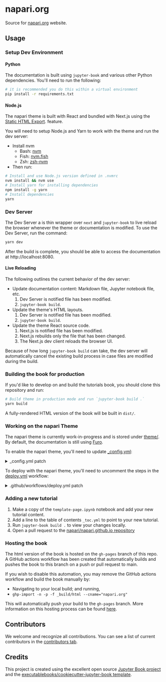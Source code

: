 # napari.org

Source for [napari.org](https://napari.org) website.

## Usage

### Setup Dev Environment

#### Python

The documentation is built using `jupyter-book` and various other Python dependencies. You'll need to run the following:

```sh
# it is recommended you do this within a virtual environment
pip install -r requirements.txt
```

#### Node.js

The napari theme is built with React and bundled with Next.js using the [Static
HTML Export](https://nextjs.org/docs/advanced-features/static-html-export).
feature.

You will need to setup Node.js and Yarn to work with the theme and run the
dev server:

- Install nvm
  - Bash: [nvm](https://github.com/nvm-sh/nvm)
  - Fish: [nvm.fish](https://github.com/jorgebucaran/nvm.fish)
  - Zsh: [zsh-nvm](https://github.com/lukechilds/zsh-nvm)
- Then run:

```sh
# Install and use Node.js version defined in .nvmrc
nvm install && nvm use
# Install yarn for installing dependencies
npm install -g yarn
# Install dependencies
yarn
```

### Dev Server

The Dev Server a is thin wrapper over `next` and `jupyter-book` to live
reload the browser whenever the theme or documentation is modified. To use
the Dev Server, run the command:

```sh
yarn dev
```

After the build is complete, you should be able to access the documentation
at http://localhost:8080.

#### Live Reloading

The following outlines the current behavior of the dev server:

- Update documentation content: Markdown file, Jupyter notebook file, etc.
  1. Dev Server is notified file has been modified.
  2. `jupyter-book build`.
- Update the theme's HTML layouts.
  1. Dev Server is notified file has been modified.
  2. `jupyter-book build`.
- Update the theme React source code.
  1. Next.js is notified file has been modified.
  2. Next.js rebuilds only the file that has been changed.
  3. The Next.js dev client reloads the browser UI.

Because of how long `jupyter-book build` can take, the dev server will
automatically cancel the existing build process in case files are modified
during the build.

### Building the book for production

If you'd like to develop on and build the tutorials book, you should clone
this repository and run:

```sh
# Build theme in production mode and run `jupyter-book build .`
yarn build
```

A fully-rendered HTML version of the book will be built in `dist/`.

### Working on the napari Theme

The napari theme is currently work-in-progress and is stored under
[theme/](theme/). By default, the documentation is still using
[Furo](https://github.com/pradyunsg/furo).

To enable the napari theme, you'll need to update [\_config.yml](_config.yml):

<details>
<summary>_config.yml patch</summary>

```diff
diff --git a/_config.yml b/_config.yml
index 61a8a0d..9cfad69 100644
--- a/_config.yml
+++ b/_config.yml
@@ -42,13 +42,10 @@ sphinx:
       - _build
       - node_modules
       - theme/src
-    html_theme: furo
-    # (WIP) napari theme
-    # html_theme: napari
-    # html_theme_path:
-    #   - theme
-    # pygments_style: theme.napari_code_theme.NapariCodeTheme
-    pygments_style: solarized-dark
+    html_theme: napari
+    html_theme_path:
+      - theme
+    pygments_style: theme.napari_code_theme.NapariCodeTheme
     templates_path:
       - '_templates'
     intersphinx_mapping:
```

</details>

To deploy with the napari theme, you'll need to uncomment the steps in the
[deploy.yml](.github/workflows/deploy.yml) workflow:

<details>
<summary>.github/workflows/deploy.yml patch</summary>

```diff
diff --git a/.github/workflows/deploy.yml b/.github/workflows/deploy.yml
index b4e662f..a05b3e2 100644
--- a/.github/workflows/deploy.yml
+++ b/.github/workflows/deploy.yml
@@ -21,8 +21,7 @@ jobs:
       matrix:
         os: [ubuntu-latest]
         python-version: [3.8]
-        # TODO Uncomment when napari theme is ready
-        # node-version: [15]
+        node-version: [15]
     steps:
       - uses: actions/checkout@v2.3.3

@@ -31,11 +30,10 @@ jobs:
         with:
           python-version: ${{ matrix.python-version }}

-      # TODO Uncomment when napari theme is ready
-      # - name: Set up Node.js ${{ matrix.node-version }}
-      #   uses: actions/setup-node@v2
-      #   with:
-      #     node-version: ${{ matrix.node-version }}
+      - name: Set up Node.js ${{ matrix.node-version }}
+        uses: actions/setup-node@v2
+        with:
+          node-version: ${{ matrix.node-version }}

       # Install dependencies
       - name: Install dependencies
@@ -55,20 +53,14 @@ jobs:
           pip install -r requirements.txt

           # Install Node.js dependencies
-          # TODO Uncomment when napari theme is ready
-          # npm install -g npm
-          # yarn install
-
-      # TODO Uncomment when napari theme is ready
-      # Build the theme
-      # - name: Build the theme
-      #   run: yarn build:theme-prod
+          npm install -g npm
+          yarn install

-      # Build the book
-      - name: Build the book
+      # Build the theme and book
+      - name: Build the theme
         env:
           DISPLAY: ":99.0"
-        run: jupyter-book build .
+        run: yarn build

       # Deploy the book's HTML to github pages
       - name: GitHub Pages action
```

</details>

### Adding a new tutorial

1. Make a copy of the `template-page.ipynb` notebook and add your new tutorial content.
2. Add a line to the table of contents `_toc.yml` to point to your new tutorial.
3. Run `jupyter-book build .` to view your changes locally.
4. Open a pull request to the [napari/napari.github.io repository](https://github.com/napari/napari.github.io)

### Hosting the book

The html version of the book is hosted on the `gh-pages` branch of this repo. A GitHub actions workflow has been created that automatically builds and pushes the book to this branch on a push or pull request to main.

If you wish to disable this automation, you may remove the GitHub actions workflow and build the book manually by:

- Navigating to your local build; and running,
- `ghp-import -n -p -f _build/html --cname="napari.org"`

This will automatically push your build to the `gh-pages` branch. More information on this hosting process can be found [here](https://jupyterbook.org/publish/gh-pages.html#manually-host-your-book-with-github-pages).

## Contributors

We welcome and recognize all contributions. You can see a list of current contributors in the [contributors tab](https://github.com/napari/napari.github.io/graphs/contributors).

## Credits

This project is created using the excellent open source [Jupyter Book project](https://jupyterbook.org/) and the [executablebooks/cookiecutter-jupyter-book template](https://github.com/executablebooks/cookiecutter-jupyter-book).
